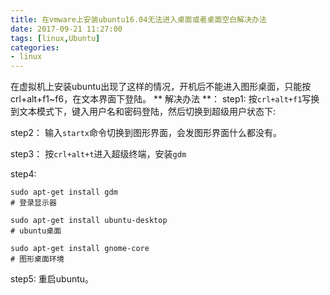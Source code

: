 ```yaml
---
title: 在vmware上安装ubuntu16.04无法进入桌面或者桌面空白解决办法
date: 2017-09-21 11:27:00
tags: [linux,Ubuntu]
categories:
- linux
---
```


在虚拟机上安装ubuntu出现了这样的情况，开机后不能进入图形桌面，只能按crl+alt+f1~f6，在文本界面下登陆。
** 解决办法 **：
step1:
按`crl+alt+f1`写换到文本模式下，键入用户名和密码登陆，然后切换到超级用户状态下:

step2：
输入`startx`命令切换到图形界面，会发图形界面什么都没有。

step3：
按`crl+alt+t`进入超级终端，安装`gdm`

step4: 
```
sudo apt-get install gdm 
# 登录显示器

sudo apt-get install ubuntu-desktop
# ubuntu桌面

sudo apt-get install gnome-core 
# 图形桌面环境
```
step5: 
重启ubuntu。

